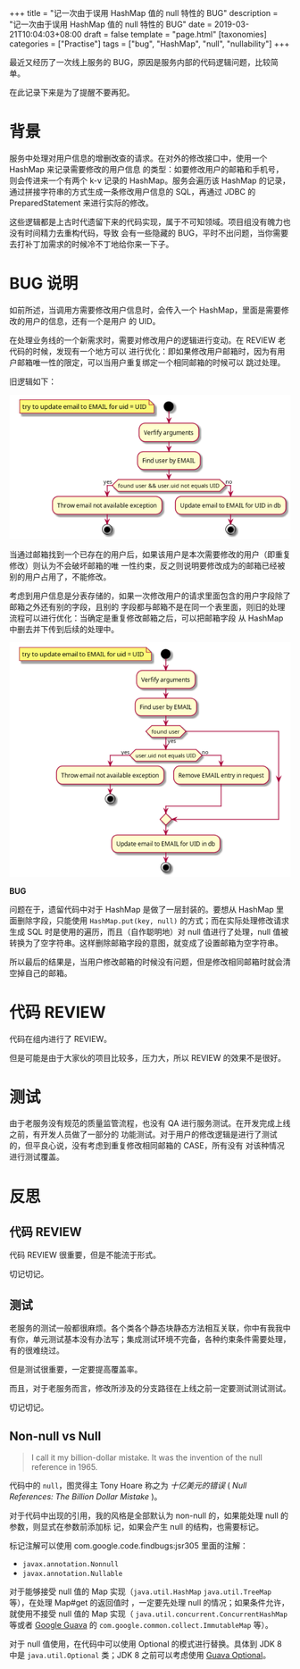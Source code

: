 +++
title = "记一次由于误用 HashMap 值的 null 特性的 BUG"
description = "记一次由于误用 HashMap 值的 null 特性的 BUG"
date = 2019-03-21T10:04:03+08:00
draft = false
template = "page.html"
[taxonomies]
categories =  ["Practise"]
tags = ["bug", "HashMap", "null", "nullability"]
+++

最近又经历了一次线上服务的 BUG，原因是服务内部的代码逻辑问题，比较简单。

在此记录下来是为了提醒不要再犯。

<!-- more -->

# 背景

服务中处理对用户信息的增删改查的请求。在对外的修改接口中，使用一个 HashMap 来记录需要修改的用户信息
的类型：如要修改用户的邮箱和手机号，则会传进来一个有两个 k-v 记录的 HashMap。服务会遍历该 HashMap 的记录，
通过拼接字符串的方式生成一条修改用户信息的 SQL，再通过 JDBC 的 PreparedStatement 来进行实际的修改。

这些逻辑都是上古时代遗留下来的代码实现，属于不可知领域。项目组没有魄力也没有时间精力去重构代码，导致
会有一些隐藏的 BUG，平时不出问题，当你需要去打补丁加需求的时候冷不丁地给你来一下子。

# BUG 说明

如前所述，当调用方需要修改用户信息时，会传入一个 HashMap，里面是需要修改的用户的信息，还有一个是用户
的 UID。

在处理业务线的一个新需求时，需要对修改用户的逻辑进行变动。在 REVIEW 老代码的时候，发现有一个地方可以
进行优化：即如果修改用户邮箱时，因为有用户邮箱唯一性的限定，可以当用户重复绑定一个相同邮箱的时候可以
跳过处理。

旧逻辑如下：

![old updating email](update_email.old.png)

当通过邮箱找到一个已存在的用户后，如果该用户是本次需要修改的用户（即重复修改）则认为不会破坏邮箱的唯
一性约束，反之则说明要修改成为的邮箱已经被别的用户占用了，不能修改。

考虑到用户信息是分表存储的，如果一次修改用户的请求里面包含的用户字段除了邮箱之外还有别的字段，且别的
字段都与邮箱不是在同一个表里面，则旧的处理流程可以进行优化：当确定是重复修改邮箱之后，可以把邮箱字段
从 HashMap 中删去并下传到后续的处理中。

![new updating email](update_email.new.png)

**BUG**

问题在于，遗留代码中对于 HashMap 是做了一层封装的。要想从 HashMap 里面删除字段，只能使用
`HashMap.put(key, null)` 的方式；而在实际处理修改请求生成 SQL 时是使用的遍历，而且（自作聪明地）对
null 值进行了处理，null 值被转换为了空字符串。这样删除邮箱字段的意图，就变成了设置邮箱为空字符串。

所以最后的结果是，当用户修改邮箱的时候没有问题，但是修改相同邮箱时就会清空掉自己的邮箱。

# 代码 REVIEW

代码在组内进行了 REVIEW。

但是可能是由于大家伙的项目比较多，压力大，所以 REVIEW 的效果不是很好。

# 测试

由于老服务没有规范的质量监管流程，也没有 QA 进行服务测试。在开发完成上线之前，有开发人员做了一部分的
功能测试。对于用户的修改逻辑是进行了测试的，但平良心说，没有考虑到重复修改相同邮箱的 CASE，所有没有
对该种情况进行测试覆盖。

# 反思

## 代码 REVIEW

代码 REVIEW 很重要，但是不能流于形式。

切记切记。

## 测试

老服务的测试一般都很麻烦。各个类各个静态块静态方法相互关联，你中有我我中有你，单元测试基本没有办法写；集成测试环境不完备，各种约束条件需要处理，有的很难绕过。

但是测试很重要，一定要提高覆盖率。

而且，对于老服务而言，修改所涉及的分支路径在上线之前一定要测试测试测试。

切记切记。

## Non-null vs Null

<blockquote class="blockquote-center">
I call it my billion-dollar mistake. It was the invention of the null reference in 1965.
</blockquote>

代码中的 `null`，图灵得主 Tony Hoare 称之为 *十亿美元的错误* ( *Null References: The Billion Dollar Mistake* )。

对于代码中出现的引用，我的风格是全部默认为 non-null 的，如果能处理 null 的参数，则显式在参数前添加标
记，如果会产生 null 的结构，也需要标记。

标记注解可以使用 com.google.code.findbugs:jsr305 里面的注解：

- `javax.annotation.Nonnull`
- `javax.annotation.Nullable`

对于能够接受 null 值的 Map 实现（`java.util.HashMap` `java.util.TreeMap` 等），在处理 Map#get 的返回值时
，一定要先处理 null 的情况；如果条件允许，就使用不接受 null 值的 Map 实现（
`java.util.concurrent.ConcurrentHashMap` 等或者 [Google Guava] 的
`com.google.common.collect.ImmutableMap` 等）。

对于 null 值使用，在代码中可以使用 Optional 的模式进行替换。具体到 JDK 8 中是 `java.util.Optional` 类；JDK 8
之前可以考虑使用 [Guava Optional]。

[Google Guava]: https://github.com/google/guava
[Guava Optional]: https://google.github.io/guava/releases/snapshot-jre/api/docs/
